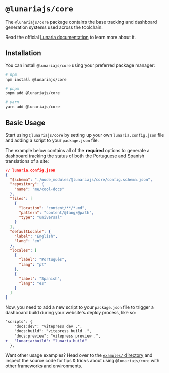 # `@lunariajs/core`

The `@lunariajs/core` package contains the base tracking and dashboard generation systems used across the toolchain.

Read the official [Lunaria documentation](https://lunaria.dev) to learn more about it.

## Installation

You can install `@lunariajs/core` using your preferred package manager:

```bash
# npm
npm install @lunariajs/core

# pnpm
pnpm add @lunariajs/core

# yarn
yarn add @lunariajs/core
```

## Basic Usage

Start using `@lunariajs/core` by setting up your own `lunaria.config.json` file and adding a script to your `package.json` file.

The example below contains all of the **required** options to generate a dashboard tracking the status of both the Portuguese and Spanish translations of a site:

```json
// lunaria.config.json
{
  "$schema": "./node_modules/@lunariajs/core/config.schema.json",
  "repository": {
    "name": "me/cool-docs"
  },
  "files": [
    {
      "location": "content/**/*.md",
      "pattern": "content/@lang/@path",
      "type": "universal"
    }
  ],
  "defaultLocale": {
    "label": "English",
    "lang": "en"
  },
  "locales": [
    {
      "label": "Português",
      "lang": "pt"
    },
    {
      "label": "Spanish",
      "lang": "es"
    }
  ]
}
```

Now, you need to add a new script to your `package.json` file to trigger a dashboard build during your website's deploy process, like so:

```diff
"scripts": {
    "docs:dev": "vitepress dev .",
    "docs:build": "vitepress build .",
    "docs:preview": "vitepress preview .",
+   "lunaria:build": "lunaria build"
  },
```

Want other usage examples? Head over to the [`examples/` directory](https://github.com/yanthomasdev/lunaria/tree/main/examples/) and inspect the source code for tips & tricks about using `@lunariajs/core` with other frameworks and environments.
